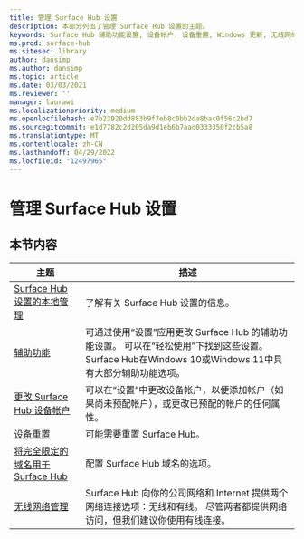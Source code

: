 ```yaml
---
title: 管理 Surface Hub 设置
description: 本部分列出了管理 Surface Hub 设置的主题。
keywords: Surface Hub 辅助功能设置, 设备帐户, 设备重置, Windows 更新, 无线网络管理
ms.prod: surface-hub
ms.sitesec: library
author: dansimp
ms.author: dansimp
ms.topic: article
ms.date: 03/03/2021
ms.reviewer: ''
manager: laurawi
ms.localizationpriority: medium
ms.openlocfilehash: e7b23920dd883b9f7eb8c0bb2da8bac0f56c2bd7
ms.sourcegitcommit: e1d7782c2d205da9d1eb6b7aad0333350f2cb5a8
ms.translationtype: MT
ms.contentlocale: zh-CN
ms.lasthandoff: 04/29/2022
ms.locfileid: "12497965"
---
```

# <a name="manage-surface-hub-settings"></a>管理 Surface Hub 设置

## <a name="in-this-section"></a>本节内容

|主题 | 描述|
| ------ | --------------- |
| [Surface Hub 设置的本地管理](local-management-surface-hub-settings.md) | 了解有关 Surface Hub 设置的信息。  |
| [辅助功能](accessibility-surface-hub.md) | 可通过使用“设置”应用更改 Surface Hub 的辅助功能设置。 可以在“轻松使用”下找到这些设置。 Surface Hub在Windows 10或Windows 11中具有大部分辅助功能选项。|
| [更改 Surface Hub 设备帐户](change-surface-hub-device-account.md) | 可以在“设置”中更改设备帐户，以便添加帐户（如果尚未预配帐户），或更改已预配的帐户的任何属性。|
| [设备重置](device-reset-surface-hub.md) | 可能需要重置 Surface Hub。|
| [将完全限定的域名用于 Surface Hub](use-fully-qualified-domain-name-surface-hub.md) | 配置 Surface Hub 域名的选项。  |
| [无线网络管理](wireless-network-management-for-surface-hub.md) | Surface Hub 向你的公司网络和 Internet 提供两个网络连接选项：无线和有线。 尽管两者都提供网络访问，但我们建议你使用有线连接。 |
